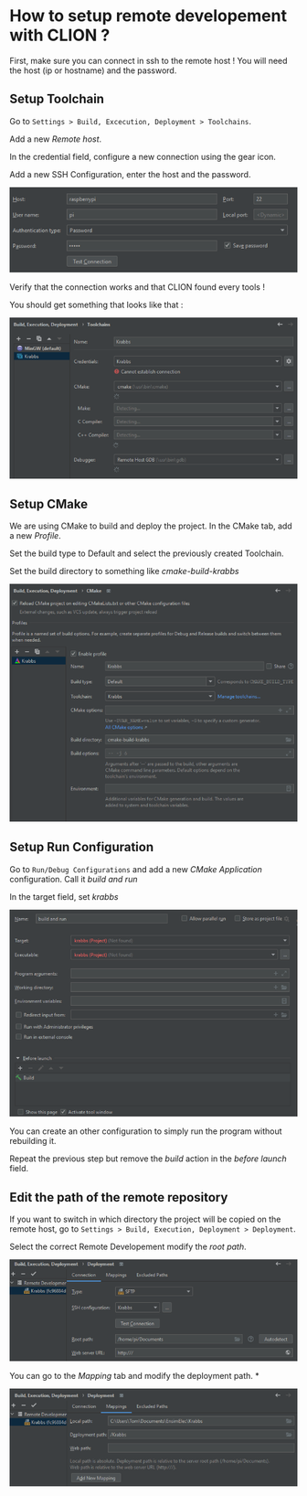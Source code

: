 # How to setup remote developement with CLION ?

First, make sure you can connect in ssh to the remote host ! You will need the host (ip or hostname) and the password.

## Setup Toolchain

Go to `Settings > Build, Excecution, Deployment > Toolchains`. 

Add a new *Remote host*.

In the credential field, configure a new connection using the gear icon.

Add a new SSH Configuration, enter the host and the password.

<img src="Add a new SSH Connection.png">

Verify that the connection works and that CLION found every tools !

You should get something that looks like that :

<img src="Setup Toolchain.png">

## Setup CMake

We are using CMake to build and deploy the project. In the CMake tab, add a new *Profile*.

Set the build type to Default and select the previously created Toolchain.

Set the build directory to something like *cmake-build-krabbs*

<img src="Setup CMake.png">

## Setup Run Configuration

Go to `Run/Debug Configurations` and add a new *CMake Application* configuration. Call it *build and run*

In the target field, set *krabbs*

<img src="Create Build and Run Configuration.png">

You can create an other configuration to simply run the program without rebuilding it.

Repeat the previous step but remove the *build* action in the *before launch* field.

## Edit the path of the remote repository

If you want to switch in which directory the project will be copied on the remote host, go to `Settings > Build, Execution, Deployment > Deployment`.

Select the correct Remote Developement modify the *root path*. 

<img src="Set Root Path.png">

You can go to the *Mapping* tab and modify the deployment path. *

<img src="Set Deployment Path.png">
